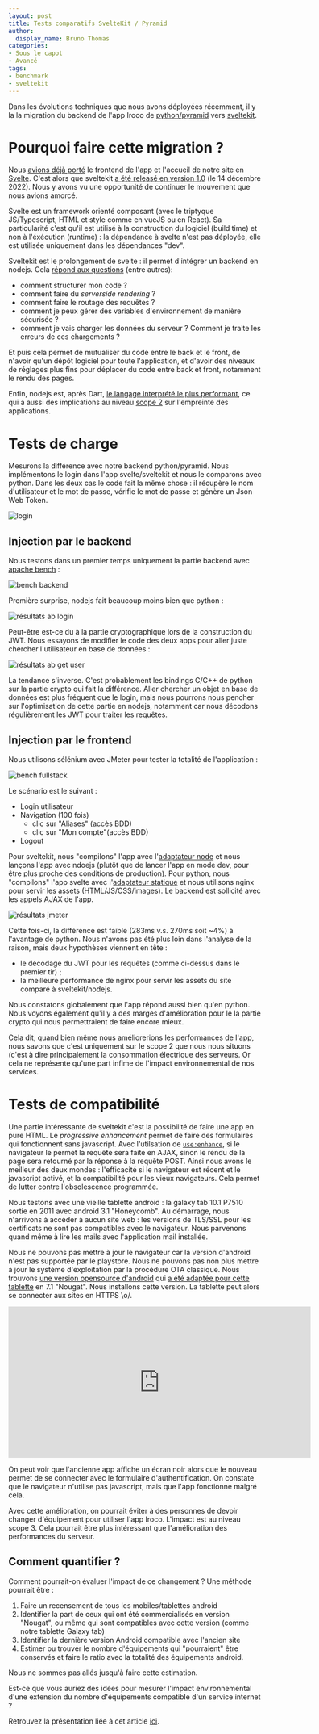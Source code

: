 ```yaml
---
layout: post
title: Tests comparatifs SvelteKit / Pyramid
author:
  display_name: Bruno Thomas
categories:
- Sous le capot
- Avancé
tags:
- benchmark
- sveltekit
---
```


Dans les évolutions techniques que nous avons déployées récemment, il y la la migration du backend de l'app Iroco de [python/pyramid](https://trypyramid.com/) vers [sveltekit](https://kit.svelte.dev).

# Pourquoi faire cette migration ?

Nous [avions déjà porté](https://blog.iroco.co/frontend-benchmark_vue_svelte/) le frontend de l'app et l'accueil de notre site en [Svelte](https://svelte.dev/). C'est alors que sveltekit [a été releasé en version 1.0](https://svelte.dev/blog/announcing-sveltekit-1.0) (le 14 décembre 2022). Nous y avons vu une opportunité de continuer le mouvement que nous avions amorcé.

Svelte est un framework orienté composant (avec le triptyque JS/Typescript, HTML et style comme en vueJS ou en React). Sa particularité c'est qu'il est utilisé à la construction du logiciel (build time) et non à l'éxécution (runtime) : la dépendance à svelte n'est pas déployée, elle est utilisée uniquement dans les dépendances "dev".

Sveltekit est le prolongement de svelte : il permet d'intégrer un backend en nodejs. Cela [répond aux questions](https://svelte.dev/blog/announcing-sveltekit-1.0) (entre autres):

- comment structurer mon code ?
- comment faire du *serverside rendering* ?
- comment faire le routage des requêtes ?
- comment je peux gérer des variables d'environnement de manière sécurisée ?
- comment je vais charger les données du serveur ? Comment je traite les erreurs de ces chargements ?

Et puis cela permet de mutualiser du code entre le back et le front, de n'avoir qu'un dépôt logiciel pour toute l'application, et d'avoir des niveaux de réglages plus fins pour déplacer du code entre back et front, notamment le rendu des pages.

Enfin, nodejs est, après Dart, [le langage interprété le plus performant](https://blog.iroco.co/backend-benchmark/), ce qui a aussi des implications au niveau [scope 2](https://boavizta.org/blog/empreinte-de-la-fabrication-d-un-serveur) sur l'empreinte des applications.

# Tests de charge

Mesurons la différence avec notre backend python/pyramid. Nous implémentons le login dans l'app svelte/sveltekit et nous le comparons avec python. Dans les deux cas le code fait la même chose : il récupère le nom d'utilisateur et le mot de passe, vérifie le mot de passe et génère un Json Web Token.

![login](https://raw.githubusercontent.com/iroco-co/pyramid-sveltekit-benchmark/main/docs/images/login.drawio.svg)

## Injection par le backend

Nous testons dans un premier temps uniquement la partie backend avec [apache bench](https://httpd.apache.org/docs/2.4/programs/ab.html) :

![bench backend](https://raw.githubusercontent.com/iroco-co/pyramid-sveltekit-benchmark/main/docs/images/bench_back.drawio.svg)

Première surprise, nodejs fait beaucoup moins bien que python :

![résultats ab login](https://raw.githubusercontent.com/iroco-co/pyramid-sveltekit-benchmark/main/docs/images/benchs/login_ab_chart.png)

Peut-être est-ce du à la partie cryptographique lors de la construction du JWT. Nous essayons de modifier le code des deux apps pour aller juste chercher l'utilisateur en base de données :

![résultats ab get user](https://raw.githubusercontent.com/iroco-co/pyramid-sveltekit-benchmark/main/docs/images/benchs/get_user_ab_chart.png)

La tendance s'inverse. C'est probablement les bindings C/C++ de python sur la partie crypto qui fait la différence. Aller chercher un objet en base de données est plus fréquent que le login, mais nous pourrons nous pencher sur l'optimisation de cette partie en nodejs, notamment car nous décodons régulièrement les JWT pour traiter les requêtes.

## Injection par le frontend

Nous utilisons sélénium avec JMeter pour tester la totalité de l'application :

![bench fullstack](https://raw.githubusercontent.com/iroco-co/pyramid-sveltekit-benchmark/main/docs/images/jmeter-selenium.png)

Le scénario est le suivant :

* Login utilisateur
* Navigation (100 fois)
  * clic sur "Aliases" (accès BDD)
  * clic sur "Mon compte"(accès BDD)
* Logout

Pour sveltekit, nous "compilons" l'app avec l'[adaptateur node](https://github.com/sveltejs/kit/tree/master/packages/adapter-node) et nous lançons l'app avec ndoejs (plutôt que de lancer l'app en mode dev, pour être plus proche des conditions de production). Pour python, nous "compilons" l'app svelte avec l'[adaptateur statique](https://github.com/sveltejs/kit/tree/master/packages/adapter-static) et nous utilisons nginx pour servir les assets (HTML/JS/CSS/images). Le backend est sollicité avec les appels AJAX de l'app.

![résultats jmeter](https://raw.githubusercontent.com/iroco-co/pyramid-sveltekit-benchmark/main/tir_fullstack_sveltekit_c4/jmeter_chart.png)

Cette fois-ci, la différence est faible (283ms v.s. 270ms soit ~4%) à l'avantage de python. Nous n'avons pas été plus loin dans l'analyse de la raison, mais deux hypothèses viennent en tête :
- le décodage du JWT pour les requêtes (comme ci-dessus dans le premier tir) ;
- la meilleure performance de nginx pour servir les assets du site comparé à sveltekit/nodejs.

Nous constatons globalement que l'app répond aussi bien qu'en python. Nous voyons également qu'il y a des marges d'amélioration pour le la partie crypto qui nous permettraient de faire encore mieux.

Cela dit, quand bien même nous améliorerions les performances de l'app, nous savons que c'est uniquement sur le scope 2 que nous nous situons (c'est à dire principalement la consommation électrique des serveurs. Or cela ne représente qu'une part infime de l'impact environnemental de nos services.

# Tests de compatibilité

Une partie intéressante de sveltekit c'est la possibilité de faire une app en pure HTML. Le *progressive enhancement* permet de faire des formulaires qui fonctionnent sans javascript. Avec l'utilsation de [`use:enhance`](https://kit.svelte.dev/docs/form-actions#progressive-enhancement-use-enhance), si le navigateur le permet la requête sera faite en AJAX, sinon le rendu de la page sera retourné par la réponse à la requête POST. Ainsi nous avons le meilleur des deux mondes : l'efficacité si le navigateur est récent et le javascript activé, et la compatibilité pour les vieux navigateurs. Cela permet de lutter contre l'obsolescence programmée.

Nous testons avec une vieille tablette android : la galaxy tab 10.1 P7510 sortie en 2011 avec android 3.1 "Honeycomb". Au démarrage, nous n'arrivons à accéder à aucun site web : les versions de TLS/SSL pour les certificats ne sont pas compatibles avec le navigateur. Nous parvenons quand même à lire les mails avec l'application mail installée.

Nous ne pouvons pas mettre à jour le navigateur car la version d'android n'est pas supportée par le playstore. Nous ne pouvons pas non plus mettre à jour le système d'exploitation par la procédure OTA classique. Nous trouvons [une version opensource d'android](https://source.android.com/) qui [a été adaptée pour cette tablette](https://www.getdroidtips.com/aosp-android-nougat-galaxy-tab-10-1/) en 7.1 "Nougat". Nous installons cette version. La tablette peut alors se connecter aux sites en HTTPS \o/.

<iframe src="https://player.vimeo.com/video/808863331?h=bc33cba824&badge=0&autopause=0&player_id=0&app_id=58479" width="600" height="300" frameborder="0" allow="autoplay; fullscreen; picture-in-picture" allowfullscreen title="iroco-galaxytab"></iframe>

On peut voir que l'ancienne app affiche un écran noir alors que le nouveau permet de se connecter avec le formulaire d'authentification. On constate que le navigateur n'utilise pas javascript, mais que l'app fonctionne malgré cela.

Avec cette amélioration, on pourrait éviter à des personnes de devoir changer d'équipement pour utiliser l'app Iroco. L'impact est au niveau scope 3. Cela pourrait être plus intéressant que l'amélioration des performances du serveur.

## Comment quantifier ?

Comment pourrait-on évaluer l'impact de ce changement ? Une méthode pourrait être :

1. Faire un recensement de tous les mobiles/tablettes android
2. Identifier la part de ceux qui ont été commercialisés en version "Nougat", ou même qui sont compatibles avec cette version (comme notre tablette Galaxy tab)
3. Identifier la dernière version Android compatible avec l'ancien site
4. Estimer ou trouver le nombre d'équipements qui "pourraient" être conservés et faire le ratio avec la totalité des équipements android.

Nous ne sommes pas allés jusqu'à faire cette estimation.

Est-ce que vous auriez des idées pour mesurer l'impact environnemental d'une extension du nombre d'équipements compatible d'un service internet ?

Retrouvez la présentation liée à cet article [ici](https://iroco-co.github.io/pyramid-sveltekit-benchmark).
